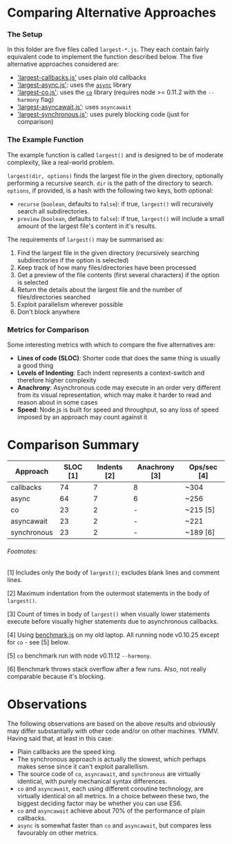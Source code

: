 # Comparing Alternative Approaches



### The Setup
In this folder are five files called `largest-*.js`. They each contain fairly equivalent code to implement the function described below. The five alternative approaches considered are:

* ['largest-callbacks.js'](./largest-callbacks.js) uses plain old callbacks
* ['largest-async.js'](./largest-async.js): uses the [`async`](https://github.com/caolan/async) library
* ['largest-co.js'](./largest-co.js): uses the [`co`](https://github.com/visionmedia/co) library (requires node >= 0.11.2 with the `--harmony` flag)
* ['largest-asyncawait.js'](./largest-asyncawait.js): uses `asyncawait`
* ['largest-synchronous.js'](./largest-synchronous.js): uses purely blocking code (just for comparison)



### The Example Function
The example function is called `largest()` and is designed to be of moderate complexity, like a real-world problem.

`largest(dir, options)` finds the largest file in the given directory, optionally performing a recursive search. `dir` is the path of the directory to search. `options`, if provided, is a hash with the following two keys, both optional:

* `recurse` (`boolean`, defaults to `false`): if true, `largest()` will recursively search all subdirectories.
* `preview` (`boolean`, defaults to `false`): if true, `largest()` will include a small amount of the largest file's content in it's results.

The requirements of `largest()` may be summarised as:

1. Find the largest file in the given directory (recursively searching subdirectories if the option is selected)
2. Keep track of how many files/directories have been processed
3. Get a preview of the file contents (first several characters) if the option is selected
4. Return the details about the largest file and the number of files/directories searched
5. Exploit parallelism wherever possible
6. Don't block anywhere



### Metrics for Comparison
Some interesting metrics with which to compare the five alternatives are:

* **Lines of code (SLOC)**: Shorter code that does the same thing is usually a good thing
* **Levels of Indenting**: Each indent represents a context-switch and therefore higher complexity
* **Anachrony**: Asynchronous code may execute in an order very different from its visual representation, which may make it harder to read and reason about in some cases
* **Speed**: Node.js is built for speed and throughput, so any loss of speed imposed by an approach may count against it 


# Comparison Summary

| Approach      | SLOC [1] | Indents [2] | Anachrony [3] | Ops/sec [4] |
| ------------- | -------- | ----------- | ------------- | ----------- |
| callbacks     |       74 |           7 |             8 |    ~304     |
| async         |       64 |           7 |             6 |    ~256     |
| co            |       23 |           2 |             - |    ~215 [5] |
| asyncawait    |       23 |           2 |             - |    ~221     |
| synchronous   |       23 |           2 |             - |    ~189 [6] |

###### Footnotes:

[1] Includes only the body of `largest()`; excludes blank lines and comment lines.

[2] Maximum indentation from the outermost statements in the body of `largest()`.

[3] Count of times in body of `largest()` when visually lower statements execute before visually higher statements due to asynchronous callbacks.

[4] Using [benchmark.js](./benchmark.js) on my old laptop. All running node v0.10.25 except for `co` - see [5] below.

[5] `co` benchmark run with node v0.11.12 `--harmony`.

[6] Benchmark throws stack overflow after a few runs. Also, not really comparable because it's blocking.



# Observations
The following observations are based on the above results and obviously may differ substantially with other code and/or on other machines. YMMV. Having said that, at least in this case:

* Plain callbacks are the speed king.
* The synchronous approach is actually the slowest, which perhaps makes sense since it can't exploit parallellism.
* The source code of `co`, `asyncawait`, and `synchronous` are virtually identical, with purely mechanical syntax differences.
* `co` and `asyncawait`, each using different coroutine technology, are virtually identical on all metrics. In a choice between these two, the biggest deciding factor may be whether you can use ES6.
* `co` and `asyncawait` achieve about 70% of the performance of plain callbacks.
* `async` is somewhat faster than `co` and `asyncawait`, but compares less favourably on other metrics.
